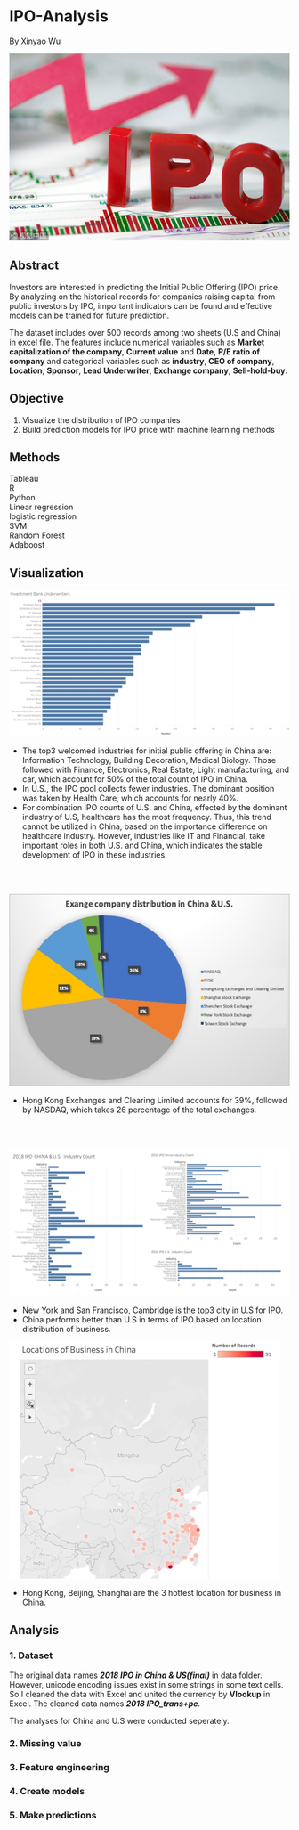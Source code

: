 # IPO-Analysis

By Xinyao Wu

![Picture source : chinadaily.com.cn](./image/IPO.jpg)
 
## Abstract

Investors are interested in predicting the Initial Public Offering (IPO) price. By analyzing on the historical records for companies raising capital from public investors by IPO, important indicators can be found and effective models can be trained for future prediction.

The dataset includes over 500 records among two sheets (U.S and China) in excel file. The features include numerical variables such as __Market capitalization of the company__, __Current value__ and __Date__, __P/E ratio of company__ and categorical variables such as __industry__, __CEO of company__, __Location__, __Sponsor__, __Lead Underwriter__, __Exchange company__, __Sell-hold-buy__.

## Objective 

1. Visualize the distribution of IPO companies <br>
2. Build prediction models for IPO price with machine learning methods <br>

## Methods

Tableau <br>
R <br>
Python <br>
Linear regression <br>
logistic regression <br>
SVM <br>
Random Forest <br>
Adaboost <br>

## Visualization

![](./image/bank.png)

*	The top3 welcomed industries for initial public offering in China are: Information Technology, Building Decoration, Medical Biology. Those followed with Finance, Electronics, Real Estate, Light manufacturing, and car, which account for 50% of the total count of IPO in China.
*	In U.S., the IPO pool collects fewer industries. The dominant position was taken by Health Care, which accounts for nearly 40%.
*	For combination IPO counts of U.S. and China, effected by the dominant industry of U.S, healthcare has the most frequency. Thus, this trend cannot be utilized in China, based on the importance difference on healthcare industry. However, industries like IT and Financial, take important roles in both U.S. and China, which indicates the stable development of IPO in these industries.
<br>
<br>

![](./image/exchange.jpg)

*	Hong Kong Exchanges and Clearing Limited accounts for 39%, followed by NASDAQ, which takes 26 percentage of the total exchanges.
<br>
<br>

![](./image/industry.png)

*	New York and San Francisco, Cambridge is the top3 city in U.S for IPO.
*	China performs better than U.S in terms of IPO based on location distribution of business.


![](./image/loc.jpg)

*	Hong Kong, Beijing, Shanghai are the 3 hottest location for business in China.

## Analysis

### 1. Dataset

The original data names __*2018 IPO in China & US(final)*__ in data folder. However, unicode encoding issues exist in some strings in some text cells. So I cleaned the data with Excel and united the currency by __Vlookup__ in Excel. The cleaned data names __*2018 IPO_trans+pe*__. <br>

The analyses for China and U.S were conducted seperately.


### 2. Missing value


### 3. Feature engineering


### 4. Create models


### 5. Make predictions












